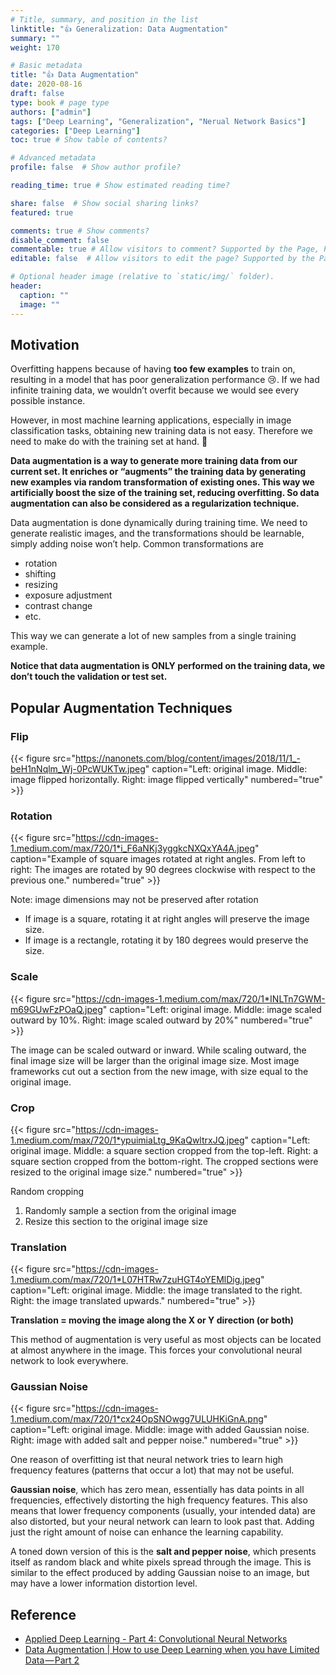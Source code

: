 ```yaml
---
# Title, summary, and position in the list
linktitle: "👍 Generalization: Data Augmentation"
summary: ""
weight: 170

# Basic metadata
title: "👍 Data Augmentation"
date: 2020-08-16
draft: false
type: book # page type
authors: ["admin"]
tags: ["Deep Learning", "Generalization", "Nerual Network Basics"]
categories: ["Deep Learning"]
toc: true # Show table of contents?

# Advanced metadata
profile: false  # Show author profile?

reading_time: true # Show estimated reading time?

share: false  # Show social sharing links?
featured: true

comments: true # Show comments?
disable_comment: false
commentable: true # Allow visitors to comment? Supported by the Page, Post, and Docs content types.
editable: false  # Allow visitors to edit the page? Supported by the Page, Post, and Docs content types.

# Optional header image (relative to `static/img/` folder).
header:
  caption: ""
  image: ""
---
```


## Motivation

Overfitting happens because of having **too few examples** to train on, resulting in a model that has poor generalization performance :cry:. If we had infinite training data, we wouldn’t overfit because we would see every possible instance.

However, in most machine learning applications, especially in image classification tasks,  obtaining new training data is not easy. Therefore we need to make do with the training set at hand. :muscle:

**Data augmentation is a way to generate more training data from our current set. It enriches or “augments” the training data by generating new examples via random transformation of existing ones. This way we artificially boost the size of the training set, reducing overfitting. So data augmentation can also be considered as a regularization technique.**

Data augmentation is done dynamically during training time. We need to generate realistic images, and the transformations should be learnable, simply adding noise won’t help. Common transformations are

- rotation
- shifting
- resizing
- exposure adjustment
- contrast change 
- etc.

This way we can generate a lot of new samples from a single training example. 

**Notice that data augmentation is ONLY performed on the training data, we don’t touch the validation or test set.**

## Popular Augmentation Techniques

### Flip

{{< figure src="https://nanonets.com/blog/content/images/2018/11/1_-beH1nNqlm_Wj-0PcWUKTw.jpeg" caption="Left: original image. Middle: image flipped horizontally. Right: image flipped vertically" numbered="true" >}}

### Rotation

{{< figure src="https://cdn-images-1.medium.com/max/720/1*i_F6aNKj3yggkcNXQxYA4A.jpeg" caption="Example of square images rotated at right angles. From left to right: The images are rotated by 90 degrees clockwise with respect to the previous one." numbered="true" >}}

Note: image dimensions may not be preserved after rotation

- If image is a square, rotating it at right angles will preserve the image size. 
- If image is a rectangle, rotating it by 180 degrees would preserve the size.

### Scale

{{< figure src="https://cdn-images-1.medium.com/max/720/1*INLTn7GWM-m69GUwFzPOaQ.jpeg" caption="Left: original image. Middle: image scaled outward by 10%. Right: image scaled outward by 20%" numbered="true" >}}

The image can be scaled outward or inward. While scaling outward, the final image size will be larger than the original image size. Most image frameworks cut out a section from the new image, with size equal to the original image. 

### Crop

{{< figure src="https://cdn-images-1.medium.com/max/720/1*ypuimiaLtg_9KaQwltrxJQ.jpeg" caption="Left: original image. Middle: a square section cropped from the top-left. Right: a square section cropped from the bottom-right. The cropped sections were resized to the original image size." numbered="true" >}}

Random cropping

1. Randomly sample a section from the original image
2. Resize this section to the original image size

### Translation

{{< figure src="https://cdn-images-1.medium.com/max/720/1*L07HTRw7zuHGT4oYEMlDig.jpeg" caption="Left: original image. Middle: the image translated to the right. Right: the image translated upwards." numbered="true" >}}

**Translation = moving the image along the X or Y direction (or both)**

This method of augmentation is very useful as most objects can be located at almost anywhere in the image. This forces your convolutional neural network to look everywhere.

### Gaussian Noise

{{< figure src="https://cdn-images-1.medium.com/max/720/1*cx24OpSNOwgg7ULUHKiGnA.png" caption="Left: original image. Middle: image with added Gaussian noise. Right: image with added salt and pepper noise." numbered="true" >}}

One reason of overfitting ist that neural network tries to learn high frequency features (patterns that occur a lot) that may not be useful.

**Gaussian noise**, which has zero mean, essentially has data points in all frequencies, effectively distorting the high frequency features. This also means that lower frequency components (usually, your intended data) are also distorted, but your neural network can learn to look past that. Adding just the right amount of noise can enhance the learning capability.

A toned down version of this is the **salt and pepper noise**, which presents itself as random black and white pixels spread through the image. This is similar to the effect produced by adding Gaussian noise to an image, but may have a lower information distortion level.

## Reference

- [Applied Deep Learning - Part 4: Convolutional Neural Networks](https://towardsdatascience.com/applied-deep-learning-part-4-convolutional-neural-networks-584bc134c1e2#9722)
- [Data Augmentation | How to use Deep Learning when you have Limited Data — Part 2](https://nanonets.com/blog/data-augmentation-how-to-use-deep-learning-when-you-have-limited-data-part-2/)
